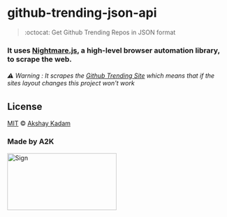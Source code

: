 # github-trending-json-api

> :octocat: Get Github Trending Repos in JSON format

### It uses [Nightmare.js](https://nightmarejs.org), a high-level browser automation library, to scrape the web.

###### :warning: Warning : It scrapes the [Github Trending Site](https://github.com/trending) which means that if the sites layout changes this project won't work

## License

[MIT](LICENSE.md) © [Akshay Kadam](https://github.com/deadcoder0904)

### Made by A2K

<img src="http://imgur.com/jfmA33n.png" alt="Sign" width=250 height=130 />
